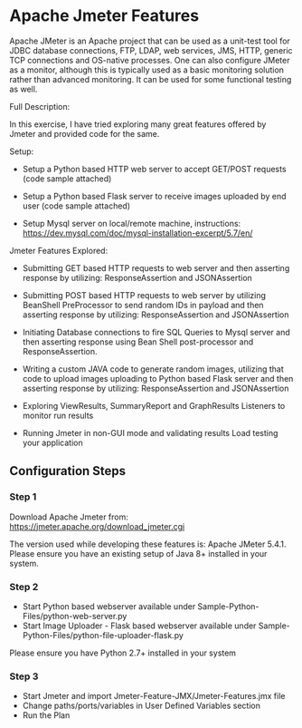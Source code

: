 # Apache Jmeter Features
Apache JMeter is an Apache project that can be used as a unit-test tool for JDBC database connections, FTP, LDAP, web services, JMS, HTTP, generic TCP connections and OS-native processes. One can also configure JMeter as a monitor, although this is typically used as a basic monitoring solution rather than advanced monitoring. It can be used for some functional testing as well.

Full Description: 

In this exercise, I have tried exploring many great features offered by Jmeter and provided code for the same.

Setup:
- Setup a Python based HTTP web server to accept GET/POST requests (code sample attached)

- Setup a Python based Flask server to receive images uploaded by end user (code sample attached)

- Setup Mysql server on local/remote machine, instructions: https://dev.mysql.com/doc/mysql-installation-excerpt/5.7/en/

Jmeter Features Explored:
- Submitting GET based HTTP requests to web server and then asserting response by utilizing: ResponseAssertion and JSONAssertion

- Submitting POST based HTTP requests to web server by utilizing BeanShell PreProcessor to send random IDs in payload and then asserting response by utilizing: ResponseAssertion and JSONAssertion

- Initiating Database connections to fire SQL Queries to Mysql server and then asserting response using Bean Shell post-processor and ResponseAssertion.

- Writing a custom JAVA code to generate random images, utilizing that code to upload images uploading to Python based Flask server and then asserting response by utilizing: ResponseAssertion and JSONAssertion

- Exploring ViewResults, SummaryReport and GraphResults Listeners to monitor run results

- Running Jmeter in non-GUI mode and validating results
Load testing your application


## Configuration Steps

### Step 1
Download Apache Jmeter from: https://jmeter.apache.org/download_jmeter.cgi

The version used while developing these features is: Apache JMeter 5.4.1. Please ensure you have an existing setup of Java 8+ installed in your system.

### Step 2
- Start Python based webserver available under Sample-Python-Files/python-web-server.py
- Start Image Uploader - Flask based webserver available under Sample-Python-Files/python-file-uploader-flask.py

Please ensure you have Python 2.7+ installed in your system

### Step 3
- Start Jmeter and import Jmeter-Feature-JMX/Jmeter-Features.jmx file
- Change paths/ports/variables in User Defined Variables section
- Run the Plan